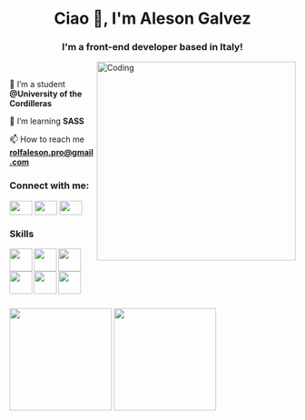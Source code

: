 <h1 align="center">Ciao 👋, I'm Aleson Galvez</h1>
<h3 align="center">I'm a front-end developer based in Italy!</h3>
<img align="right" alt="Coding" width="350" src="https://c.tenor.com/tkhBN6TlHkoAAAAi/bttv-rolling-cat.gif">
<br>

🔭 I’m a student **@University of the Cordilleras**

🌱 I’m learning **SASS**

📫 How to reach me **rolfaleson.pro@gmail.com**


<h3 align="left">Connect with me:</h3>
<p align="left">
<a href="https://twitter.com/alesonnnnnnn" target="_blank"><img align="center" src="https://raw.githubusercontent.com/rahuldkjain/github-profile-readme-generator/master/src/images/icons/Social/twitter.svg"  height="25" width="40" /></a>
<a href="https://www.linkedin.com/in/aleson-galvez-668757202/" target="_blank"><img align="center" src="https://raw.githubusercontent.com/rahuldkjain/github-profile-readme-generator/master/src/images/icons/Social/linked-in-alt.svg" height="25" width="40" /></a>
<a href="https://www.instagram.com/alesondesign/?hl=en" target="_blank"><img align="center" src="https://raw.githubusercontent.com/rahuldkjain/github-profile-readme-generator/master/src/images/icons/Social/instagram.svg"  height="25" width="40" /></a>
</p>

<h3 align="left">Skills</h3>
 <img src="https://cdn.jsdelivr.net/gh/devicons/devicon/icons/html5/html5-original-wordmark.svg" width="40" height="40" align="left"/>
 <img src="https://cdn.jsdelivr.net/gh/devicons/devicon/icons/css3/css3-original-wordmark.svg" width="40" height="40"  align="left" />
 <img src="https://cdn.jsdelivr.net/gh/devicons/devicon/icons/javascript/javascript-original.svg" width="40" height="40"  />
 <img src="https://cdn.jsdelivr.net/gh/devicons/devicon/icons/sass/sass-original.svg" width="40" height="40"  align="left"  />
 <img src="https://cdn.jsdelivr.net/gh/devicons/devicon/icons/java/java-original-wordmark.svg" width="40" height="40"  align="left" />
 <img src="https://cdn.jsdelivr.net/gh/devicons/devicon/icons/python/python-original-wordmark.svg" width="40" height="40"  align="left"  /> 
 </p>

<br>
<br>
<br>

<div>
  <img height="180em" src="https://github-readme-stats.vercel.app/api?username=alesonpro&show_icons=true&theme=radical&include_all_commits=true&count_private=true"/>
  <img height="180em" src="https://github-readme-stats.vercel.app/api/top-langs/?username=alesonpro&layout=compact&langs_count=7&theme=radical"/>
</div>








